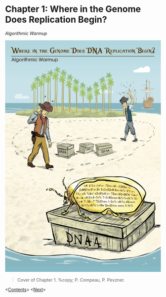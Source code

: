 # Chapter 1: Where in the Genome Does Replication Begin?
*Algorithmic Warmup*

![Cover](Figures/01_cover.jpg)
> Cover of Chapter 1. %copy; P. Compeau, P. Pevzner.

<[Contents](00_toc.md)>	<[Next](02_random.md)>
